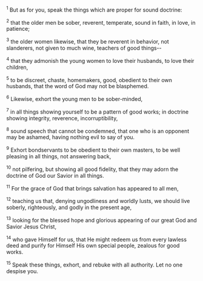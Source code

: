 <sup>1</sup> 
But as for you, speak the things which are proper for sound doctrine: 

<sup>2</sup> 
that the older men be sober, reverent, temperate, sound in faith, in love, in patience; 

<sup>3</sup> 
the older women likewise, that they be reverent in behavior, not slanderers, not given to much wine, teachers of good things-- 

<sup>4</sup> 
that they admonish the young women to love their husbands, to love their children, 

<sup>5</sup> 
to be discreet, chaste, homemakers, good, obedient to their own husbands, that the word of God may not be blasphemed. 

<sup>6</sup> 
Likewise, exhort the young men to be sober-minded, 

<sup>7</sup> 
in all things showing yourself to be a pattern of good works; in doctrine showing integrity, reverence, incorruptibility, 

<sup>8</sup> 
sound speech that cannot be condemned, that one who is an opponent may be ashamed, having nothing evil to say of you. 

<sup>9</sup> 
Exhort bondservants to be obedient to their own masters, to be well pleasing in all things, not answering back, 

<sup>10</sup> 
not pilfering, but showing all good fidelity, that they may adorn the doctrine of God our Savior in all things.

<sup>11</sup> 
For the grace of God that brings salvation has appeared to all men, 

<sup>12</sup> 
teaching us that, denying ungodliness and worldly lusts, we should live soberly, righteously, and godly in the present age, 

<sup>13</sup> 
looking for the blessed hope and glorious appearing of our great God and Savior Jesus Christ, 

<sup>14</sup> 
who gave Himself for us, that He might redeem us from every lawless deed and purify for Himself His own special people, zealous for good works. 

<sup>15</sup> 
Speak these things, exhort, and rebuke with all authority. Let no one despise you.